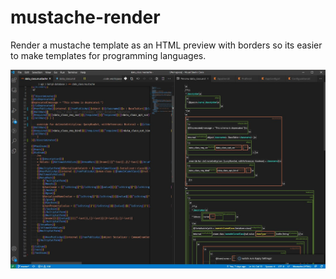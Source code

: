 
mustache-render
===============

Render a mustache template as an HTML preview with borders so its easier to make templates for programming languages.

<img src="screenshot.png">

